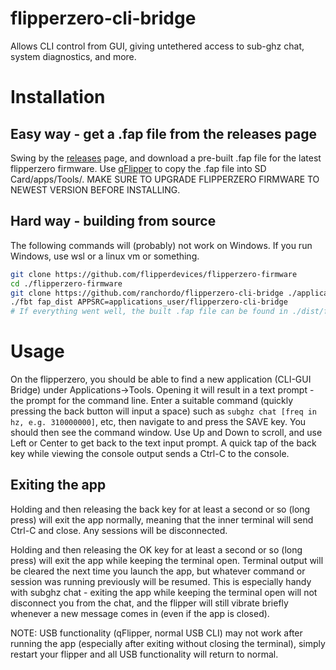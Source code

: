 # flipperzero-cli-bridge
Allows CLI control from GUI, giving untethered access to sub-ghz chat, system diagnostics, and more.
# Installation
## Easy way - get a .fap file from the releases page
Swing by the [releases](https://github.com/ranchordo/flipperzero-cli-bridge/releases) page, and download a pre-built .fap file for the latest flipperzero firmware. Use [qFlipper](https://flipperzero.one/update) to copy the .fap file into SD Card/apps/Tools/. MAKE SURE TO UPGRADE FLIPPERZERO FIRMWARE TO NEWEST VERSION BEFORE INSTALLING.
## Hard way - building from source
The following commands will (probably) not work on Windows. If you run Windows, use wsl or a linux vm or something.
```sh
git clone https://github.com/flipperdevices/flipperzero-firmware
cd ./flipperzero-firmware
git clone https://github.com/ranchordo/flipperzero-cli-bridge ./applications_user/flipperzero-cli-bridge/
./fbt fap_dist APPSRC=applications_user/flipperzero-cli-bridge
# If everything went well, the built .fap file can be found in ./dist/f7-D/apps/apps/Tools/cli_gui.fap
```
# Usage
On the flipperzero, you should be able to find a new application (CLI-GUI Bridge) under Applications->Tools. Opening it will result in a text prompt - the prompt for the command line. Enter a suitable command (quickly pressing the back button will input a space) such as `subghz chat [freq in hz, e.g. 310000000]`, etc, then navigate to and press the SAVE key. You should then see the command window. Use Up and Down to scroll, and use Left or Center to get back to the text input prompt. A quick tap of the back key while viewing the console output sends a Ctrl-C to the console.
## Exiting the app
Holding and then releasing the back key for at least a second or so (long press) will exit the app normally, meaning that the inner terminal will send Ctrl-C and close. Any sessions will be disconnected.  
  
  
Holding and then releasing the OK key for at least a second or so (long press) will exit the app while keeping the terminal open. Terminal output will be cleared the next time you launch the app, but whatever command or session was running previously will be resumed. This is especially handy with subghz chat - exiting the app while keeping the terminal open will not disconnect you from the chat, and the flipper will still vibrate briefly whenever a new message comes in (even if the app is closed).  
  
  
NOTE: USB functionality (qFlipper, normal USB CLI) may not work after running the app (especially after exiting without closing the terminal), simply restart your flipper and all USB functionality will return to normal.
